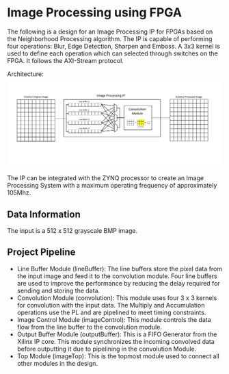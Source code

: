 # Image Processing using FPGA
The following is a design for an Image Processing IP for FPGAs based on the Neighborhood Processing algorithm. The IP is capable of performing four operations: Blur, Edge Detection, Sharpen and Emboss. A 3x3 kernel is used to define each operation which can selected through switches on the FPGA. It follows the AXI-Stream protocol.

Architecture:
![architecture](https://github.com/PankajNair/Image-Processing-using-FPGA/blob/main/architecture.png)

The IP can be integrated with the ZYNQ processor to create an Image Processing System with a maximum operating frequency of approximately 105Mhz.

## Data Information
The input is a 512 x 512 grayscale BMP image.
## Project Pipeline
* Line Buffer Module (lineBuffer): The line buffers store the pixel data from the input image and feed it to the convolution module. Four line buffers are used to improve the performance by reducing the delay required for sending and storing the data.
* Convolution Module (convolution): This module uses four 3 x 3 kernels for convolution with the input data. The Multiply and Accumulation operations use the PL and are pipelined to meet timing constraints.
* Image Control Module (imageControl): This module controls the data flow from the line buffer to the convolution module.
* Output Buffer Module (outputBuffer): This is a FIFO Generator from the Xilinx IP core. This module synchronizes the incoming convolved data before outputting it due to pipelining in the convolution Module.
* Top Module (imageTop): This is the topmost module used to connect all other modules in the design.
